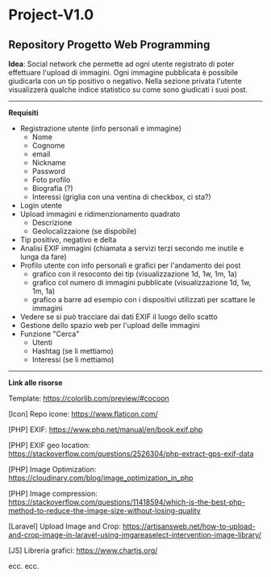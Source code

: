 Project-V1.0
===
Repository Progetto Web Programming
---
**Idea**: Social network che permette ad ogni utente registrato di poter effettuare l'upload di immagini.
Ogni immagine pubblicata è possibile giudicarla con un tip positivo o negativo.
Nella sezione privata l'utente visualizzerà qualche indice statistico su come sono giudicati i suoi post.

---
**Requisiti**

* Registrazione utente (info personali e immagine)
    * Nome
    * Cognome
    * email
    * Nickname
    * Password
    * Foto profilo
    * Biografia (?)
    * Interessi (griglia con una ventina di checkbox, ci sta?)
* Login utente
* Upload immagini e ridimenzionamento quadrato
    * Descrizione
    * Geolocalizzaione (se dispobile)
* Tip positivo, negativo e delta
* Analisi EXIF immagini (chiamata a servizi terzi secondo me inutile e lunga da fare)
* Profilo utente con info personali e grafici per l'andamento dei post
    * grafico con il resoconto dei tip (visualizzazione 1d, 1w, 1m, 1a)
    * grafico col numero di immagini pubblicate (visualizzazione 1d, 1w, 1m, 1a)
    * grafico a barre ad esempio con i dispositivi utilizzati per scattare le immagini
* Vedere se si può tracciare dai dati EXIF il luogo dello scatto
* Gestione dello spazio web per l'upload delle immagini
* Funzione "Cerca"
    * Utenti
    * Hashtag (se li mettiamo)
    * Interessi (se li mettiamo)

---

**Link alle risorse**

Template: https://colorlib.com/preview/#cocoon

[Icon] Repo icone: https://www.flaticon.com/

[PHP] EXIF: https://www.php.net/manual/en/book.exif.php

[PHP]  EXIF geo location: https://stackoverflow.com/questions/2526304/php-extract-gps-exif-data

[PHP] Image Optimization: https://cloudinary.com/blog/image_optimization_in_php

[PHP]  Image compression: https://stackoverflow.com/questions/11418594/which-is-the-best-php-method-to-reduce-the-image-size-without-losing-quality

[Laravel] Upload Image and Crop: https://artisansweb.net/how-to-upload-and-crop-image-in-laravel-using-imgareaselect-intervention-image-library/

[JS] Libreria grafici: https://www.chartjs.org/

ecc. ecc.

